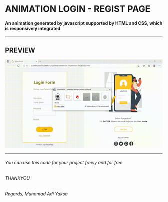 # ANIMATION LOGIN - REGIST PAGE 
#### An animation generated by javascript supported by HTML and CSS, which is responsively integrated
<hr>

## PREVIEW
<img src="image/animasi-loginregist-page.gif">

<hr>

###### You can use this code for your project freely and for free

###### THANKYOU
###### Regards, Muhamad Adi Yaksa